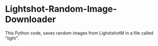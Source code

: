 # Lightshot-Random-Image-Downloader
This Python code, saves random images from LighstshotM in a file called "light".

